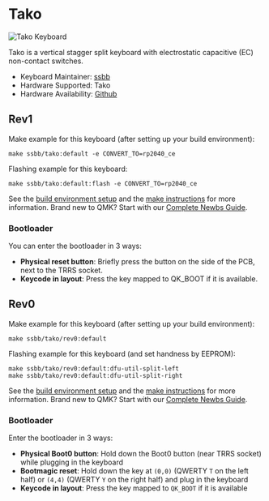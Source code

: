 # Tako

![Tako Keyboard](https://raw.githubusercontent.com/ssbb/tako/rev1/docs/img/pcb.png)

Tako is a vertical stagger split keyboard with electrostatic capacitive (EC) non-contact switches.

-   Keyboard Maintainer: [ssbb](https://github.com/ssbb)
-   Hardware Supported: Tako
-   Hardware Availability: [Github](https://github.com/ssbb/tako)

## Rev1

Make example for this keyboard (after setting up your build environment):

    make ssbb/tako:default -e CONVERT_TO=rp2040_ce

Flashing example for this keyboard:

    make ssbb/tako:default:flash -e CONVERT_TO=rp2040_ce

See the [build environment setup](https://docs.qmk.fm/#/getting_started_build_tools) and the [make instructions](https://docs.qmk.fm/#/getting_started_make_guide) for more information. Brand new to QMK? Start with our [Complete Newbs Guide](https://docs.qmk.fm/#/newbs).

### Bootloader

You can enter the bootloader in 3 ways:

- **Physical reset button**: Briefly press the button on the side of the PCB, next to the TRRS socket.
- **Keycode in layout**: Press the key mapped to QK_BOOT if it is available.


## Rev0

Make example for this keyboard (after setting up your build environment):

    make ssbb/tako/rev0:default

Flashing example for this keyboard (and set handness by EEPROM):

    make ssbb/tako/rev0:default:dfu-util-split-left
    make ssbb/tako/rev0:default:dfu-util-split-right

See the [build environment setup](https://docs.qmk.fm/#/getting_started_build_tools) and the [make instructions](https://docs.qmk.fm/#/getting_started_make_guide) for more information. Brand new to QMK? Start with our [Complete Newbs Guide](https://docs.qmk.fm/#/newbs).

### Bootloader

Enter the bootloader in 3 ways:

-   **Physical Boot0 button**: Hold down the Boot0 button (near TRRS socket) while plugging in the keyboard
-   **Bootmagic reset**: Hold down the key at `(0,0)` (QWERTY `T` on the left half) or `(4,4)` (QWERTY `Y` on the right half) and plug in the keyboard
-   **Keycode in layout**: Press the key mapped to `QK_BOOT` if it is available
